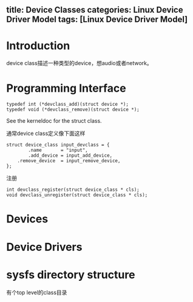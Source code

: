 title: Device Classes
categories: Linux Device Driver Model
tags: [Linux Device Driver Model]
---
# Introduction
device class描述一种类型的device，想audio或者network。

# Programming Interface

	typedef int (*devclass_add)(struct device *);
	typedef void (*devclass_remove)(struct device *);

See the kerneldoc for the struct class.

通常device class定义像下面这样

	struct device_class input_devclass = {
	        .name		= "input",
	        .add_device	= input_add_device,
		.remove_device	= input_remove_device,
	};

注册

	int devclass_register(struct device_class * cls);
	void devclass_unregister(struct device_class * cls);

# Devices

# Device Drivers

# sysfs directory structure
有个top level的class目录


